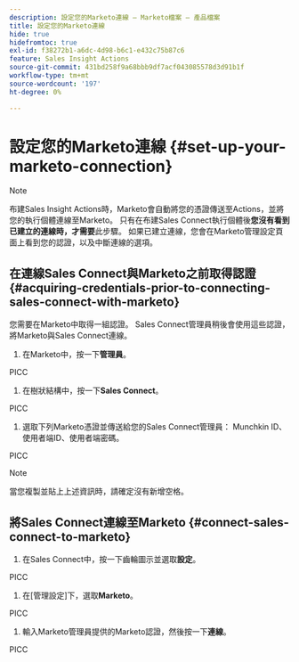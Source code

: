 ```yaml
---
description: 設定您的Marketo連線 — Marketo檔案 — 產品檔案
title: 設定您的Marketo連線
hide: true
hidefromtoc: true
exl-id: f38272b1-a6dc-4d98-b6c1-e432c75b87c6
feature: Sales Insight Actions
source-git-commit: 431bd258f9a68bbb9df7acf043085578d3d91b1f
workflow-type: tm+mt
source-wordcount: '197'
ht-degree: 0%

---
```


# 設定您的Marketo連線 {#set-up-your-marketo-connection}

>[!NOTE]
>
>布建Sales Insight Actions時，Marketo會自動將您的憑證傳送至Actions，並將您的執行個體連線至Marketo。 只有在布建Sales Connect執行個體後&#x200B;**您沒有看到已建立的連線時，才需要**&#x200B;此步驟。 如果已建立連線，您會在Marketo管理設定頁面上看到您的認證，以及中斷連線的選項。

## 在連線Sales Connect與Marketo之前取得認證 {#acquiring-credentials-prior-to-connecting-sales-connect-with-marketo}

您需要在Marketo中取得一組認證。 Sales Connect管理員稍後會使用這些認證，將Marketo與Sales Connect連線。

1. 在Marketo中，按一下&#x200B;**管理員**。

PICC

1. 在樹狀結構中，按一下&#x200B;**Sales Connect**。

PICC

1. 選取下列Marketo憑證並傳送給您的Sales Connect管理員： Munchkin ID、使用者端ID、使用者端密碼。

PICC

>[!NOTE]
>
>當您複製並貼上上述資訊時，請確定沒有新增空格。

## 將Sales Connect連線至Marketo {#connect-sales-connect-to-marketo}

1. 在Sales Connect中，按一下齒輪圖示並選取&#x200B;**設定**。

PICC

1. 在[管理設定]下，選取&#x200B;**Marketo**。

PICC

1. 輸入Marketo管理員提供的Marketo認證，然後按一下&#x200B;**連線**。

PICC
